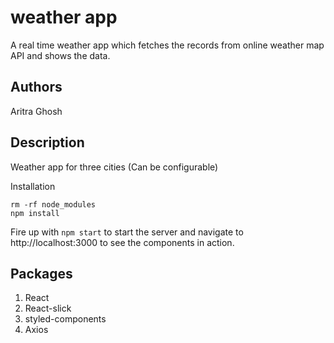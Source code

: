 

# weather app
A real time weather app which fetches the records from online weather map API and shows the data.

## Authors
Aritra Ghosh

## Description
Weather app for three cities (Can be configurable)

Installation

```
rm -rf node_modules
npm install

```

Fire up with `npm start` to start the server and navigate to http://localhost:3000 to see the components in action.

## Packages

1. React
2. React-slick
3. styled-components
4. Axios
